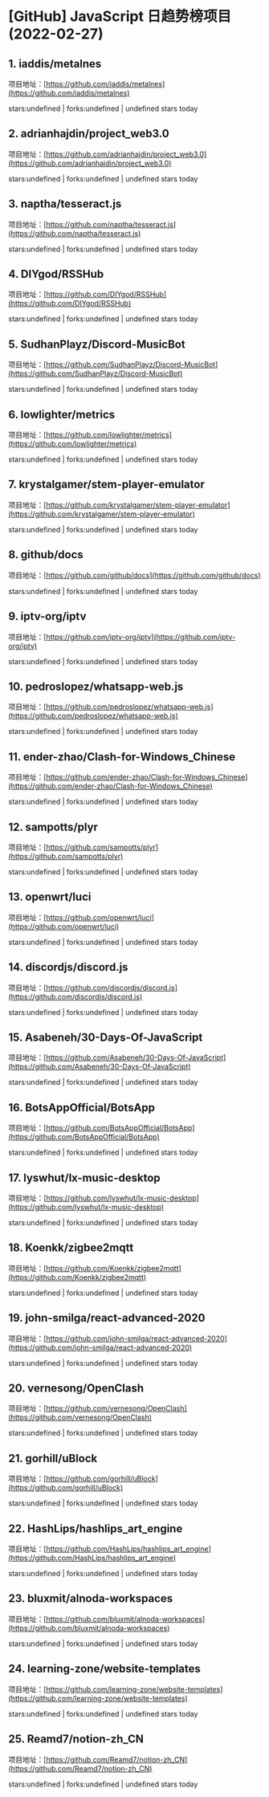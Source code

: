 # [GitHub] JavaScript 日趋势榜项目(2022-02-27)

## 1. iaddis/metalnes 

项目地址：[https://github.com/iaddis/metalnes](https://github.com/iaddis/metalnes)

stars:undefined | forks:undefined | undefined stars today 



## 2. adrianhajdin/project_web3.0 

项目地址：[https://github.com/adrianhajdin/project_web3.0](https://github.com/adrianhajdin/project_web3.0)

stars:undefined | forks:undefined | undefined stars today 



## 3. naptha/tesseract.js 

项目地址：[https://github.com/naptha/tesseract.js](https://github.com/naptha/tesseract.js)

stars:undefined | forks:undefined | undefined stars today 



## 4. DIYgod/RSSHub 

项目地址：[https://github.com/DIYgod/RSSHub](https://github.com/DIYgod/RSSHub)

stars:undefined | forks:undefined | undefined stars today 



## 5. SudhanPlayz/Discord-MusicBot 

项目地址：[https://github.com/SudhanPlayz/Discord-MusicBot](https://github.com/SudhanPlayz/Discord-MusicBot)

stars:undefined | forks:undefined | undefined stars today 



## 6. lowlighter/metrics 

项目地址：[https://github.com/lowlighter/metrics](https://github.com/lowlighter/metrics)

stars:undefined | forks:undefined | undefined stars today 



## 7. krystalgamer/stem-player-emulator 

项目地址：[https://github.com/krystalgamer/stem-player-emulator](https://github.com/krystalgamer/stem-player-emulator)

stars:undefined | forks:undefined | undefined stars today 



## 8. github/docs 

项目地址：[https://github.com/github/docs](https://github.com/github/docs)

stars:undefined | forks:undefined | undefined stars today 



## 9. iptv-org/iptv 

项目地址：[https://github.com/iptv-org/iptv](https://github.com/iptv-org/iptv)

stars:undefined | forks:undefined | undefined stars today 



## 10. pedroslopez/whatsapp-web.js 

项目地址：[https://github.com/pedroslopez/whatsapp-web.js](https://github.com/pedroslopez/whatsapp-web.js)

stars:undefined | forks:undefined | undefined stars today 



## 11. ender-zhao/Clash-for-Windows_Chinese 

项目地址：[https://github.com/ender-zhao/Clash-for-Windows_Chinese](https://github.com/ender-zhao/Clash-for-Windows_Chinese)

stars:undefined | forks:undefined | undefined stars today 



## 12. sampotts/plyr 

项目地址：[https://github.com/sampotts/plyr](https://github.com/sampotts/plyr)

stars:undefined | forks:undefined | undefined stars today 



## 13. openwrt/luci 

项目地址：[https://github.com/openwrt/luci](https://github.com/openwrt/luci)

stars:undefined | forks:undefined | undefined stars today 



## 14. discordjs/discord.js 

项目地址：[https://github.com/discordjs/discord.js](https://github.com/discordjs/discord.js)

stars:undefined | forks:undefined | undefined stars today 



## 15. Asabeneh/30-Days-Of-JavaScript 

项目地址：[https://github.com/Asabeneh/30-Days-Of-JavaScript](https://github.com/Asabeneh/30-Days-Of-JavaScript)

stars:undefined | forks:undefined | undefined stars today 



## 16. BotsAppOfficial/BotsApp 

项目地址：[https://github.com/BotsAppOfficial/BotsApp](https://github.com/BotsAppOfficial/BotsApp)

stars:undefined | forks:undefined | undefined stars today 



## 17. lyswhut/lx-music-desktop 

项目地址：[https://github.com/lyswhut/lx-music-desktop](https://github.com/lyswhut/lx-music-desktop)

stars:undefined | forks:undefined | undefined stars today 



## 18. Koenkk/zigbee2mqtt 

项目地址：[https://github.com/Koenkk/zigbee2mqtt](https://github.com/Koenkk/zigbee2mqtt)

stars:undefined | forks:undefined | undefined stars today 



## 19. john-smilga/react-advanced-2020 

项目地址：[https://github.com/john-smilga/react-advanced-2020](https://github.com/john-smilga/react-advanced-2020)

stars:undefined | forks:undefined | undefined stars today 



## 20. vernesong/OpenClash 

项目地址：[https://github.com/vernesong/OpenClash](https://github.com/vernesong/OpenClash)

stars:undefined | forks:undefined | undefined stars today 



## 21. gorhill/uBlock 

项目地址：[https://github.com/gorhill/uBlock](https://github.com/gorhill/uBlock)

stars:undefined | forks:undefined | undefined stars today 



## 22. HashLips/hashlips_art_engine 

项目地址：[https://github.com/HashLips/hashlips_art_engine](https://github.com/HashLips/hashlips_art_engine)

stars:undefined | forks:undefined | undefined stars today 



## 23. bluxmit/alnoda-workspaces 

项目地址：[https://github.com/bluxmit/alnoda-workspaces](https://github.com/bluxmit/alnoda-workspaces)

stars:undefined | forks:undefined | undefined stars today 



## 24. learning-zone/website-templates 

项目地址：[https://github.com/learning-zone/website-templates](https://github.com/learning-zone/website-templates)

stars:undefined | forks:undefined | undefined stars today 



## 25. Reamd7/notion-zh_CN 

项目地址：[https://github.com/Reamd7/notion-zh_CN](https://github.com/Reamd7/notion-zh_CN)

stars:undefined | forks:undefined | undefined stars today 



